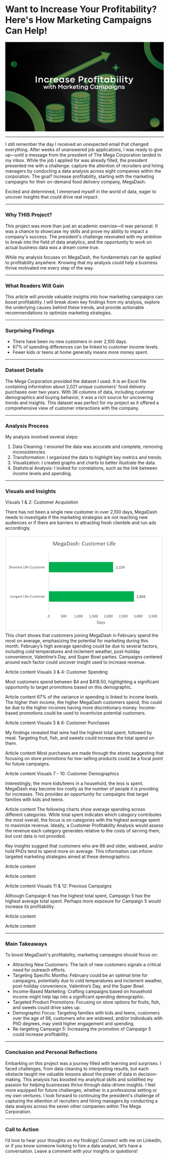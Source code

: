 # Want to Increase Your Profitability? Here's How Marketing Campaigns Can Help!
<img src="images/Increase.png?raw=true"/>

---
I still remember the day I received an unexpected email that changed everything. After weeks of unanswered job applications, I was ready to give up—until a message from the president of The Mega Corporation landed in my inbox. While the job I applied for was already filled, the president presented me with a challenge: capture the attention of recruiters and hiring managers by conducting a data analysis across eight companies within the corporation. The goal? Increase profitability, starting with the marketing campaigns for their on-demand food delivery company, MegaDash.

Excited and determined, I immersed myself in the world of data, eager to uncover insights that could drive real impact.

---
### Why THIS Project?

This project was more than just an academic exercise—it was personal. It was a chance to showcase my skills and prove my ability to impact a company's success. The president's challenge resonated with my ambition to break into the field of data analytics, and the opportunity to work on actual business data was a dream come true.

While my analysis focuses on MegaDash, the fundamentals can be applied to profitability anywhere. Knowing that my analysis could help a business thrive motivated me every step of the way.

---
### What Readers Will Gain

This article will provide valuable insights into how marketing campaigns can boost profitability. I will break down key findings from my analysis, explore the underlying causes behind these trends, and provide actionable recommendations to optimize marketing strategies.

---
### Surprising Findings

- There have been no new customers in over 2,100 days.
- 67% of spending differences can be linked to customer income levels.
- Fewer kids or teens at home generally means more money spent.

---
### Dataset Details

The Mega Corporation provided the dataset I used. It is an Excel file containing information about 2,021 unique customers' food delivery purchases over two years. With 36 columns of data, including customer demographics and buying behavior, it was a rich source for uncovering trends and insights. This dataset was perfect for my project as it offered a comprehensive view of customer interactions with the company.

---
### Analysis Process

My analysis involved several steps:

1. Data Cleaning: I ensured the data was accurate and complete, removing inconsistencies.
2. Transformation: I organized the data to highlight key metrics and trends.
3. Visualization: I created graphs and charts to better illustrate the data.
4. Statistical Analysis: I looked for correlations, such as the link between income levels and spending.

---
### Visuals and Insights

Visuals 1 & 2: Customer Acquisition

There has not been a single new customer in over 2,100 days, MegaDash needs to investigate if the marketing strategies are not reaching new audiences or if there are barriers to attracting fresh clientele and run ads accordingly. 

<img src="images/1.png?raw=true"/>
This chart shows that customers joining MegaDash in February spend the most on average, emphasizing the potential for marketing during this month. February’s high average spending could be due to several factors, including cold temperatures and inclement weather, post-holiday convenience, Valentine’s Day, and Super Bowl parties. Campaigns centered around each factor could uncover insight used to increase revenue.

Article content
Visuals 3 & 4: Customer Spending

Most customers spend between $4 and $418.50, highlighting a significant opportunity to target promotions based on this demographic.

Article content
67% of the variance in spending is linked to income levels. The higher their income, the higher MegaDash customers spend, this could be due to the higher incomes having more discretionary money. Income-based promotions could be used to incentivize potential customers.

Article content
Visuals 5 & 6: Customer Purchases

My findings revealed that wine had the highest total spent, followed by meat. Targeting fruit, fish, and sweets could increase the total spend on them.

Article content
Most purchases are made through the stores suggesting that focusing on store promotions for low-selling products could be a focal point for future campaigns.

Article content
Visuals 7 - 10: Customer Demographics

Interestingly, the more kids/teens in a household, the less is spent. MegaDash may become too costly as the number of people it is providing for increases. This provides an opportunity for campaigns that target families with kids and teens.

Article content
The following charts show average spending across different categories. While total spent indicates which category contributes the most overall, the focus is on categories with the highest average spent to maximize revenue. Ideally, a Customer Profitability Analysis would assess the revenue each category generates relative to the costs of serving them, but cost data is not provided.

Key insights suggest that customers who are 66 and older, widowed, and/or hold PhDs tend to spend more on average. This information can inform targeted marketing strategies aimed at these demographics.

Article content


Article content


Article content
Visuals 11 & 12: Previous Campaigns

Although Campaign 6 has the highest total spent, Campaign 5 has the highest average total spent. Perhaps more exposure for Campaign 5 would increase its profitability. 

Article content


Article content

---
### Main Takeaways

To boost MegaDash's profitability, marketing campaigns should focus on:

- Attracting New Customers: The lack of new customers signals a critical need for outreach efforts.
- Targeting Specific Months: February could be an optimal time for campaigns, potentially due to cold temperatures and inclement weather, post-holiday convenience, Valentine’s Day, and the Super Bowl.
- Income-Based Marketing: Crafting campaigns based on household income might help tap into a significant spending demographic.
- Targeted Product Promotions: Focusing on store options for fruits, fish, and sweets could drive sales up.
- Demographic Focus: Targeting families with kids and teens, customers over the age of 66, customers who are widowed, and/or individuals with PhD degrees, may yield higher engagement and spending.
- Re-targeting Campaign 5: Increasing the promotion of Campaign 5 could increase profitability.

---
### Conclusion and Personal Reflections

Embarking on this project was a journey filled with learning and surprises. I faced challenges, from data cleaning to interpreting results, but each obstacle taught me valuable lessons about the power of data in decision-making. This analysis has boosted my analytical skills and solidified my passion for helping businesses thrive through data-driven insights. I feel more equipped for future challenges, whether in a professional setting or my own ventures. I look forward to continuing the president's challenge of capturing the attention of recruiters and hiring managers by conducting a data analysis across the seven other companies within The Mega Corporation.

---
### Call to Action

I’d love to hear your thoughts on my findings! Connect with me on LinkedIn, or if you know someone looking to hire a data analyst, let’s have a conversation. Leave a comment with your insights or questions!

